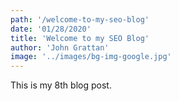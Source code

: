 ```yaml
---
path: '/welcome-to-my-seo-blog'
date: '01/28/2020'
title: 'Welcome to my SEO Blog'
author: 'John Grattan'
image: '../images/bg-img-google.jpg'
---
```


This is my 8th blog post.

